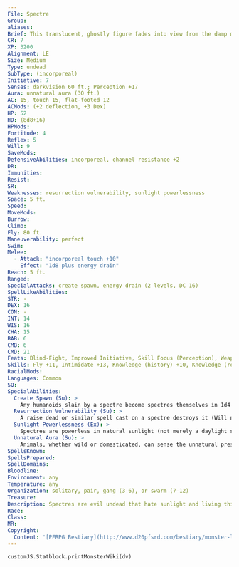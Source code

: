 ```yaml
---
File: Spectre
Group: 
aliases: 
Brief: This translucent, ghostly figure fades into view from the damp mist, its face distorted by wrath into a hideous mask.
CR: 7
XP: 3200
Alignment: LE
Size: Medium
Type: undead
SubType: (incorporeal)
Initiative: 7
Senses: darkvision 60 ft.; Perception +17
Aura: unnatural aura (30 ft.)
AC: 15, touch 15, flat-footed 12
ACMods: (+2 deflection, +3 Dex)
HP: 52
HD: (8d8+16)
HPMods: 
Fortitude: 4
Reflex: 5
Will: 9
SaveMods: 
DefensiveAbilities: incorporeal, channel resistance +2
DR: 
Immunities: 
Resist: 
SR: 
Weaknesses: resurrection vulnerability, sunlight powerlessness
Space: 5 ft.
Speed: 
MoveMods: 
Burrow: 
Climb: 
Fly: 80 ft.
Maneuverability: perfect
Swim: 
Melee: 
  - Attack: "incorporeal touch +10"
    Effect: "1d8 plus energy drain"
Reach: 5 ft.
Ranged: 
SpecialAttacks: create spawn, energy drain (2 levels, DC 16)
SpellLikeAbilities: 
STR: -
DEX: 16
CON: -
INT: 14
WIS: 16
CHA: 15
BAB: 6
CMB: 6
CMD: 21
Feats: Blind-Fight, Improved Initiative, Skill Focus (Perception), Weapon Focus (touch)
Skills: Fly +11, Intimidate +13, Knowledge (history) +10, Knowledge (religion) +13, Perception +17, Stealth +14, Survival +11
RacialMods: 
Languages: Common
SQ: 
SpecialAbilities:
  Create Spawn (Su): >
    Any humanoids slain by a spectre become spectres themselves in 1d4 rounds. Spawn so created are less powerful than typical spectres, and suffer a -2 penalty on all d20 rolls and checks, receive -2 hp per HD, and only drain one level on a touch. Spawn are under the command of the spectre that created them and remain enslaved until its death, at which point they lose their spawn penalties and become full-fledged and free-willed spectres. They do not possess any of the abilities they had in life.
  Resurrection Vulnerability (Su): >
    A raise dead or similar spell cast on a spectre destroys it (Will negates). Using the spell in this way does not require a material component.
  Sunlight Powerlessness (Ex): >
    Spectres are powerless in natural sunlight (not merely a daylight spell) and flee from it. A spectre caught in sunlight cannot attack and is staggered.
  Unnatural Aura (Su): >
    Animals, whether wild or domesticated, can sense the unnatural presence of a spectre at a distance of 30 feet. They do not willingly approach nearer than that and panic if forced to do so unless a master succeeds at a DC 25 Handle Animal, Ride, or wild empathy check. A panicked animal remains so as long as it is within 30 feet of the spectre.
SpellsKnown: 
SpellsPrepared: 
SpellDomains: 
Bloodline: 
Environment: any
Temperature: any
Organization: solitary, pair, gang (3-6), or swarm (7-12)
Treasure: 
Description: Spectres are evil undead that hate sunlight and living things. Most are the remnants of murdered or evil humans, their anger preventing them from entering the afterlife. Like ghosts, spectres haunt the places of their deaths, and seek to draw others into the lonely abyss of undeath. A spectre looks much as it did in life and can be easily recognized by those who knew the individual or have seen the individual's face in paintings or drawings. Spectres retain a strong sense of identity, and even ancient, insane spectres generally remain coherent. Evil historians and necromancers often try to ally with spectres for the knowledge they held in life and retain in undeath.
Race: 
Class: 
MR: 
Copyright:
  Content: '[PFRPG Bestiary](http://www.d20pfsrd.com/bestiary/monster-listings/undead/spectre)'
---
```

```dataviewjs
customJS.Statblock.printMonsterWiki(dv)
```
